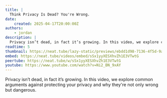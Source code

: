```yaml
---
title: |
  Think Privacy Is Dead? You're Wrong.
date:
    created: 2025-04-17T20:00:00Z
authors:
    - jordan
description: |
  Privacy isn’t dead, in fact it’s growing. In this video, we explore common arguments against protecting your privacy and why they're not only wrong but dangerous.
readtime: 5
thumbnail: https://neat.tube/lazy-static/previews/ebdd1d98-7136-4f5d-9a9e-449004ce47d1.jpg
embed: https://neat.tube/videos/embed/sSx1yyXESXhvZh1E3VTwtG
peertube: https://neat.tube/w/sSx1yyXESXhvZh1E3VTwtG
youtube: https://www.youtube.com/watch?v=Ni2_BN_9xAY
---
```

Privacy isn’t dead, in fact it’s growing. In this video, we explore common arguments against protecting your privacy and why they're not only wrong but dangerous.
